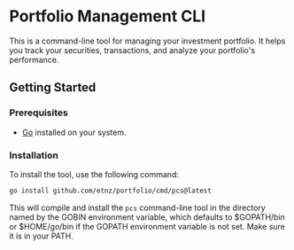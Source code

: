# Portfolio Management CLI

This is a command-line tool for managing your investment portfolio. It helps you track your securities, transactions, and analyze your portfolio's performance.

## Getting Started

### Prerequisites

- [Go](https://golang.org/) installed on your system.

### Installation

To install the tool, use the following command:

```bash
go install github.com/etnz/portfolio/cmd/pcs@latest
```

This will compile and install the `pcs` command-line tool in the directory named by the GOBIN environment variable, which defaults to $GOPATH/bin or $HOME/go/bin if the GOPATH
environment variable is not set. Make sure it is in your PATH.